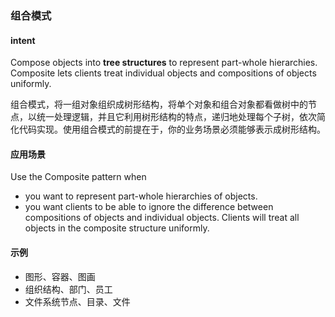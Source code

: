 ### 组合模式
#### intent

Compose objects into **tree structures** to represent part-whole hierarchies. Composite lets clients treat individual 
objects and compositions of objects uniformly.

组合模式，将一组对象组织成树形结构，将单个对象和组合对象都看做树中的节点，以统一处理逻辑，并且它利用树形结构的特点，递归地处理每个子树，依次简化代码实现。使用组合模式的前提在于，你的业务场景必须能够表示成树形结构。

#### 应用场景

Use the Composite pattern when

 - you want to represent part-whole hierarchies of objects.
 - you want clients to be able to ignore the difference between compositions of objects and individual objects. Clients
  will treat all objects in the composite structure uniformly.
  
#### 示例
 - 图形、容器、图画
 - 组织结构、部门、员工
 - 文件系统节点、目录、文件
 